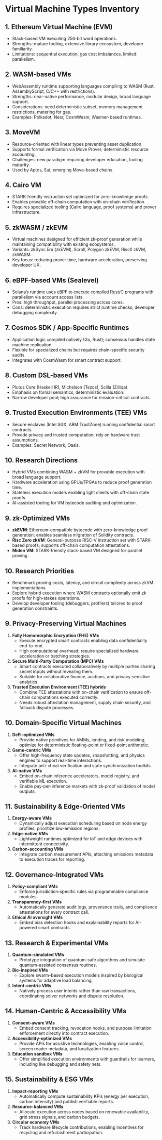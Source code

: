# Virtual Machine Types Inventory

## 1. Ethereum Virtual Machine (EVM)
- Stack-based VM executing 256-bit word operations.
- Strengths: mature tooling, extensive library ecosystem, developer familiarity.
- Limitations: sequential execution, gas cost imbalances, limited parallelism.

## 2. WASM-based VMs
- WebAssembly runtime supporting languages compiling to WASM (Rust, AssemblyScript, C/C++ with restrictions).
- Strengths: near-native performance, modular design, broad language support.
- Considerations: need deterministic subset, memory management restrictions, metering for gas.
- Examples: Polkadot, Near, CosmWasm, Wasmer-based runtimes.

## 3. MoveVM
- Resource-oriented with linear types preventing asset duplication.
- Supports formal verification via Move Prover; deterministic resource accounting.
- Challenges: new paradigm requiring developer education, tooling maturity.
- Used by Aptos, Sui, emerging Move-based chains.

## 4. Cairo VM
- STARK-friendly instruction set optimized for zero-knowledge proofs.
- Enables provable off-chain computation with on-chain verification.
- Requires specialized tooling (Cairo language, proof systems) and prover infrastructure.

## 5. zkWASM / zkEVM
- Virtual machines designed for efficient zk-proof generation while maintaining compatibility with existing ecosystems.
- Variants: zkSync Era (zkEVM), Scroll, Polygon zkEVM, Risc0 zkVM, zkWASM.
- Key focus: reducing prover time, hardware acceleration, preserving developer UX.

## 6. eBPF-based VMs (Sealevel)
- Solana’s runtime uses eBPF to execute compiled Rust/C programs with parallelism via account access lists.
- Pros: high throughput, parallel processing across cores.
- Cons: deterministic execution requires strict runtime checks; developer debugging complexity.

## 7. Cosmos SDK / App-Specific Runtimes
- Application logic compiled natively (Go, Rust); consensus handles state machine replication.
- Flexible for specialized chains but requires chain-specific security audits.
- Integrates with CosmWasm for smart contract support.

## 8. Custom DSL-based VMs
- Plutus Core (Haskell IR), Michelson (Tezos), Scilla (Zilliqa).
- Emphasis on formal semantics, deterministic evaluation.
- Narrow developer pool; high assurance for mission-critical contracts.

## 9. Trusted Execution Environments (TEE) VMs
- Secure enclaves (Intel SGX, ARM TrustZone) running confidential smart contracts.
- Provide privacy and trusted computation; rely on hardware trust assumptions.
- Examples: Secret Network, Oasis.

## 10. Research Directions
- Hybrid VMs combining WASM + zkVM for provable execution with broad language support.
- Hardware acceleration using GPUs/FPGAs to reduce proof generation time.
- Stateless execution models enabling light clients with off-chain state proofs.
- AI-assisted tooling for VM bytecode auditing and optimization.

## 9. zk-Optimized VMs
- **zkEVM**: Ethereum-compatible bytecode with zero-knowledge proof generation; enables seamless migration of Solidity contracts.
- **Risc Zero zkVM**: General-purpose RISC-V instruction set with STARK-based proofs; supports off-chain computation attestations.
- **Miden VM**: STARK-friendly stack-based VM designed for parallel proving.

## 10. Research Priorities
- Benchmark proving costs, latency, and circuit complexity across zkVM implementations.
- Explore hybrid execution where WASM contracts optionally emit zk proofs for high-stakes operations.
- Develop developer tooling (debuggers, profilers) tailored to proof generation constraints.
## 9. Privacy-Preserving Virtual Machines
1. **Fully Homomorphic Encryption (FHE) VMs**
   - Execute encrypted smart contracts enabling data confidentiality end-to-end.
   - High computational overhead; require specialized hardware acceleration or batching strategies.
2. **Secure Multi-Party Computation (MPC) VMs**
   - Smart contracts executed collaboratively by multiple parties sharing secret inputs without revealing them.
   - Suitable for collaborative finance, auctions, and privacy-sensitive analytics.
3. **Trusted Execution Environment (TEE) hybrids**
   - Combine TEE attestations with on-chain verification to ensure off-chain computations executed correctly.
   - Needs robust attestation management, supply chain security, and fallback dispute processes.

## 10. Domain-Specific Virtual Machines
1. **DeFi-optimized VMs**
   - Provide native primitives for AMMs, lending, and risk modeling; optimize for deterministic floating-point or fixed-point arithmetic.
2. **Game-centric VMs**
   - Offer high-frequency state updates, snapshotting, and physics engines to support real-time interactions.
   - Integrate anti-cheat verification and state synchronization toolkits.
3. **AI-native VMs**
   - Embed on-chain inference accelerators, model registry, and verifiable ML execution.
   - Enable pay-per-inference markets with zk-proof validation of model outputs.

## 11. Sustainability & Edge-Oriented VMs
1. **Energy-aware VMs**
   - Dynamically adjust execution scheduling based on node energy profiles; prioritize low-emission regions.
2. **Edge-native VMs**
   - Lightweight runtimes optimized for IoT and edge devices with intermittent connectivity.
3. **Carbon-accounting VMs**
   - Integrate carbon measurement APIs, attaching emissions metadata to execution traces for reporting.

## 12. Governance-Integrated VMs
1. **Policy-compliant VMs**
   - Enforce jurisdiction-specific rules via programmable compliance modules.
2. **Transparency-first VMs**
   - Automatically generate audit logs, provenance trails, and compliance attestations for every contract call.
3. **Ethical AI oversight VMs**
   - Embed bias detection hooks and explainability reports for AI-powered smart contracts.

## 13. Research & Experimental VMs
1. **Quantum-simulated VMs**
   - Prototype integration of quantum-safe algorithms and simulate quantum-assisted consensus routines.
2. **Bio-inspired VMs**
   - Explore swarm-based execution models inspired by biological systems for adaptive load balancing.
3. **Intent-centric VMs**
   - Natively process user intents rather than raw transactions, coordinating solver networks and dispute resolution.

## 14. Human-Centric & Accessibility VMs
1. **Consent-aware VMs**
   - Embed consent tracking, revocation hooks, and purpose limitation enforcement directly into contract execution.
2. **Accessibility-optimized VMs**
   - Provide APIs for assistive technologies, enabling voice control, screen reader metadata, and localization features.
3. **Education sandbox VMs**
   - Offer simplified execution environments with guardrails for learners, including live debugging and safety nets.

## 15. Sustainability & ESG VMs
1. **Impact-reporting VMs**
   - Automatically compute sustainability KPIs (energy per execution, carbon intensity) and publish verifiable reports.
2. **Resource-balanced VMs**
   - Allocate execution across nodes based on renewable availability, grid stress signals, and carbon budgets.
3. **Circular economy VMs**
   - Track hardware lifecycle contributions, enabling incentives for recycling and refurbishment participation.

